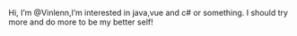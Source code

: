 Hi, I’m @Vinlenn,I’m interested in java,vue and c# or something. I should try more and do more to be my better self!

